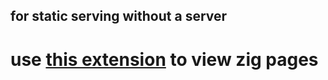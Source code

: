 ## for static serving without a server
# use [this extension](https://github.com/3yggy/ZigPages/tree/main/extension) to view zig pages

